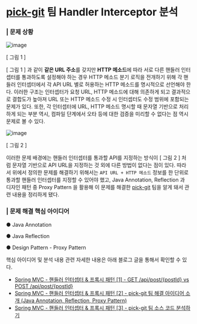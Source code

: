 # [pick-git](https://github.com/woowacourse-teams/2021-pick-git) 팀 Handler Interceptor 분석

### | 문제 상황 

![image](https://user-images.githubusercontent.com/70354365/192001431-9da4ce39-3212-4244-8dd4-e6ae7ae69c4f.png)

[ 그림 1 ]

[ 그림 1 ] 과 같이 **같은 URL 주소**를 갖지만 **HTTP 메소드**에 따라 서로 다른 핸들러 인터셉터를 통과하도록 설정해야 하는 경우
HTTP 메소드 분기 로직을 전개하기 위해 각 핸들러 인터셉터에서 각 API URL 별로 허용하는 HTTP 메소드를 명시적으로 선언해야 한다.
이러한 구조는 인터셉터가 요청 URL, HTTP 메소드에 대해 의존하게 되고 결과적으로 결합도가 높아져 URL 또는 HTTP 메소드 수정 시 인터셉터도 수정 범위에 포함되는 문제가 있다.
또한, 각 인터셉터에 URL, HTTP 메소드 명시할 때 문자열 기반으로 처리하게 되는 부분 역시, 컴파일 단계에서 오타 등에 대한 검증을 미리할 수 없다는 점 역시 문제로 볼 수 있다.

![image](https://user-images.githubusercontent.com/70354365/192002100-c029171a-9a09-4ee5-a285-ee91c9a7844b.png)

[ 그림 2 ]

이러한 문제 배경에는 핸들러 인터셉터를 통과할 API를 지정하는 방식이 [ 그림 2 ] 처럼 문자열 기반으로 API URL을 지정하는 것 외에 다른 방법이 없다는 점이 있다.
따라서 위에서 정의한 문제를 해결하기 위해서는 `API URL + HTTP 메소드` 정보를 한 단위로 통과할 핸들러 인터셉터를 지정할 수 있어야 했고,
Java Annotation, Reflection 과 디자인 패턴 중 Proxy Pattern 을 활용해 이 문제를 해결한 [pick-git](https://github.com/woowacourse-teams/2021-pick-git) 팀을 알게 돼서 관련 내용을 정리하게 됐다.


### | 문제 해결 핵심 아이디어

● Java Annotation

● Java Reflection

● Design Pattern - Proxy Pattern 

핵심 아이디어 및 분석 내용 관련 자세한 내용은 아래 블로그 글을 통해서 확인할 수 있다. 

- [Spring MVC - 핸들러 인터셉터 & 프록시 패턴 [1] - GET /api/post/{postId} vs POST /api/post/{postId}](https://medium.com/taekwon-v/spring-mvc-%ED%95%B8%EB%93%A4%EB%9F%AC-%EC%9D%B8%ED%84%B0%EC%85%89%ED%84%B0%EC%97%90%EC%84%9C-%EC%9C%A0%EC%A0%80-%EC%9D%B8%EC%A6%9D-%EC%97%AC%EB%B6%80-%EB%B0%8F-%EA%B6%8C%ED%95%9C-%EA%B2%80%EC%82%AC%ED%95%98%EA%B8%B0-1-2e736844d46b)
- [Spring MVC - 핸들러 인터셉터 & 프록시 패턴 [2] - pick-git 팀 해결 아이디어 소개 (Java Annotation, Reflection, Proxy Pattern)](https://medium.com/taekwon-v/spring-mvc-%ED%95%B8%EB%93%A4%EB%9F%AC-%EC%9D%B8%ED%84%B0%EC%85%89%ED%84%B0%EC%97%90%EC%84%9C-%EC%9C%A0%EC%A0%80-%EC%9D%B8%EC%A6%9D-%EC%97%AC%EB%B6%80-%EA%B2%80%EC%82%AC%ED%95%98%EA%B8%B0-2-pick-git-%ED%8C%80-%ED%95%B4%EA%B2%B0-%EC%95%84%EC%9D%B4%EB%94%94%EC%96%B4-%EC%86%8C%EA%B0%9C-java-annotation-reflection-85d02cc20b32)
- [Spring MVC - 핸들러 인터셉터 & 프록시 패턴 [3] - pick-git 팀 소스 코드 분석하기](https://medium.com/taekwon-v/spring-mvc-%ED%95%B8%EB%93%A4%EB%9F%AC-%EC%9D%B8%ED%84%B0%EC%85%89%ED%84%B0%EC%97%90%EC%84%9C-%EC%9C%A0%EC%A0%80-%EC%9D%B8%EC%A6%9D-%EC%97%AC%EB%B6%80-%EA%B2%80%EC%82%AC%ED%95%98%EA%B8%B0-3-pick-git-%ED%8C%80-%EC%86%8C%EC%8A%A4-%EC%BD%94%EB%93%9C-%EB%B6%84%EC%84%9D%ED%95%98%EA%B8%B0-7aad4ffc8297)